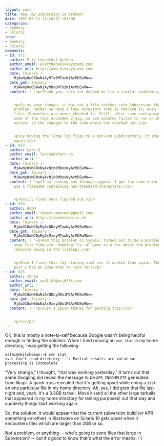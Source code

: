 ```yaml
---
layout: post
title: Waa, my subversion is broken!
date: 2007-06-11 11:24:12 +01:00
categories:
- Geekery
- Solaris
tags:
- Geekery
- Solaris
comments:
- id: 872
  author: Eric Leventhal Arthen
  author_email: elarthen@kivasystems.com
  author_url: http://www.kivasystems.com
  date: !binary |-
    MjAwNy0wOS0wNiAyMTo0MTozNiArMDEwMA==
  date_gmt: !binary |-
    MjAwNy0wOS0wNiAyMDo0MTozNiArMDEwMA==
  content: ! '<p>Thank you, this not helped me fix a similar problem.</p>


    <p>In my case though, it was not a file checked into Subversion that caused the
    problem. Rather we have a logs directory that is checked in, even though the log
    files themselves are never checked in. Still, after some configuration changes
    some of the logs exceeded 2 gig, so svn updated failed to run on our cruisecontrol
    system, so the changes to the code where not checked out.</p>


    <p>By moving the large log files to a non-svn subdirectory, it started working
    again.</p>'
- id: 873
  author: Lars G.
  author_email: larsoo@start.no
  author_url: ''
  date: !binary |-
    MjAwNy0xMC0xNyAxNzo0MDoxNyArMDEwMA==
  date_gmt: !binary |-
    MjAwNy0xMC0xNyAxNjo0MDoxNyArMDEwMA==
  content: ! '<p>I am running svn through cygwin, I got the same error because there
    was a filename containing non-standard characters.</p>


    <p>Easily fixed once figured out.</p>'
- id: 874
  author: RobM
  author_email: robert.meerman@gmail.com
  author_url: http://robmeerman.co.uk
  date: !binary |-
    MjAwOC0wNC0yMyAxNDoyMTowNyArMDEwMA==
  date_gmt: !binary |-
    MjAwOC0wNC0yMyAxMzoyMTowNyArMDEwMA==
  content: ! '<p>Had this problem on Cygwin, turned out to be a problem with a hidden
    swap file from vim. Running "ls -a" gave an error about the problem file not existing
    (despite being in the listing).</p>


    <p>Once I fixed this (by closing vim) svn st worked fine again. Thanks to your
    post I had an idea what to look for!</p>'
- id: 875
  author: Johan
  author_email: asdljkf@asjdflk.com
  author_url: ''
  date: !binary |-
    MjAwOC0wNS0wNiAxNDoyODo1MSArMDEwMA==
  date_gmt: !binary |-
    MjAwOC0wNS0wNiAxMzoyODo1MSArMDEwMA==
  content: ! '<p>Just a quick thanks for posting this.</p>


    <p>/J</p>'
---
```

OK, this is mostly a note-to-self because Google wasn't being helpful enough in finding the solution.  When I tried running an `svn stat` in my home directory, I was getting the following:

    mathie@kilchoman:~$ svn stat
    svn: Can't read directory '.': Partial results are valid but processing is incomplete

"Very strange," I thought, "that was working yesterday."  It turns out that some Googling did reveal the message to be `APR_INCOMPLETE` generated from libapr.  A quick truss revealed that it's getting upset while doing a `stat` on one particular file in my home directory.  Ah, yes, I did grab that file last night and, yeah, it's a 3.3GB tarball.  Move it (and all the other large tarballs that appeared in my home directory for testing purposes) out that way and suddenly things start working again.

So, the solution: it would appear that the current subversion build (or APR-something-or-other) in Blastwave on Solaris 10 gets upset when it encounters files which are larger than 2GB or so.

Not a problem, or anything -- who's going to store files that large in Subversion? -- but it's good to know that's what the error means. :-)

